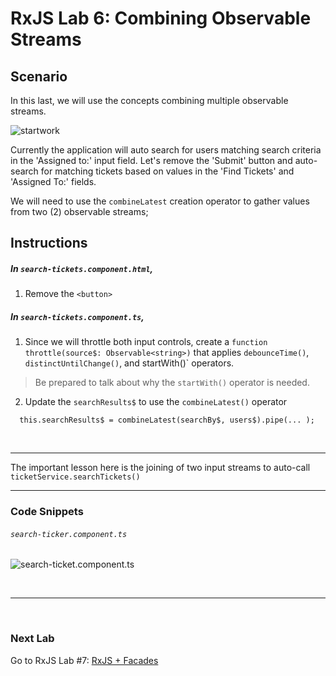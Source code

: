 # RxJS Lab 6: Combining Observable Streams


## Scenario

In this last, we will use the concepts combining multiple observable streams.

![startwork](https://user-images.githubusercontent.com/210413/52439186-8d1c6500-2ae0-11e9-8cbf-5e2354b77c59.jpg)

Currently the application will auto search for users matching search criteria in the 'Assigned to:' input field.
Let's remove the 'Submit' button and auto-search for matching tickets based on values in the 'Find Tickets' and 'Assigned To:' fields.

We will need to use the `combineLatest` creation operator to gather values from two (2) observable streams;

## Instructions

##### In `search-tickets.component.html`, 

1. Remove the `<button>`

##### In `search-tickets.component.ts`, 

1. Since we will throttle both input controls, create a `function throttle(source$: Observable<string>)` that applies `debounceTime()`, `distinctUntilChange()`, and startWith()` operators.

> Be prepared to talk about why the `startWith()` operator is needed.

2. Update the `searchResults$` to use the `combineLatest()` operator
```floobits
  this.searchResults$ = combineLatest(searchBy$, users$).pipe(... );
```

<br/>

---

The important lesson here is the joining of two input streams to auto-call `ticketService.searchTickets()`

---

### Code Snippets

###### `search-ticker.component.ts`

![search-ticket.component.ts](https://user-images.githubusercontent.com/210413/52439830-239d5600-2ae2-11e9-9820-946574ae1db3.png)


<br/>

----

<br/>

### Next Lab

Go to RxJS Lab #7: [RxJS + Facades](/rxjs/lab-7.md)
